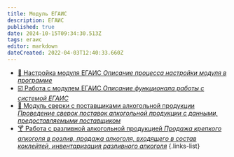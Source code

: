 ```yaml
---
title: Модуль ЕГАИС
description: ЕГАИС
published: true
date: 2024-10-15T09:34:30.513Z
tags: егаис
editor: markdown
dateCreated: 2022-04-03T12:40:33.660Z
---
```


-	[:wrench: Настройка модуля ЕГАИС *Описание процесса настройки модуля в программе*](/egais/settings)
-	[:ballot_box_with_check: Работа с модулем ЕГАИС *Описание функционала работы с системой ЕГАИС*](/egais/working)
-	[:busts_in_silhouette: Модуль сверки с поставщиками алкогольной продукции *Проведение сверок поставок алкогольной продукции с данными, предоставляемыми поставщиком*](/egais/verification)
-	[:cocktail: Работа с разливной алкогольной продукцией *Продажа крепкого алкоголя в розлив, продажа алкоголя, входящего в состав коклейтей, инвентаризация разливного алкоголя*](/egais/draftalcohol)
{.links-list}